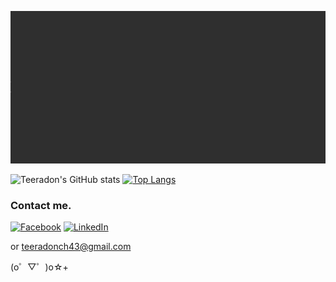 ![Hello Everyone, My name is Teeradon Chanhom. I'm 21 yo and currently studying Computer Engineering Major.](https://github.com/teeradon43/teeradon43/raw/main/banner.gif)
<!-- Banner created from Adobe After Effects -->
![Teeradon's GitHub stats](https://github-readme-stats.vercel.app/api?username=teeradon43&count_private=true&show_icons=true&icon_color=F5E050&text_color=FDFDFD&title_color=F7E252&bg_color=10,F23D92,CA3AB0,9138A7,69208E)
[![Top Langs](https://github-readme-stats.vercel.app/api/top-langs/?username=teeradon43&layout=compact&exclude_repo=HTML-CSS,htmlButJs,Confusion,Firebase-And-React,Angular-conFusion&text_color=FDFDFD&title_color=F7E252&bg_color=10,69208E,200030)](https://github.com/anuraghazra/github-readme-stats)

### Contact me.

[![Facebook][1.1]][1]
[![LinkedIn][2.1]][2]

or teeradonch43@gmail.com

  (o゜▽゜)o☆+
  
<!-- Please don't remove this: Grab your social icons from https://github.com/carlsednaoui/gitsocial -->

[1.1]: https://img.shields.io/badge/Facebook-%231877F2.svg?style=for-the-badge&logo=Facebook&logoColor=white (facebook img shield )
[2.1]: 	https://img.shields.io/badge/linkedin-%230077B5.svg?style=for-the-badge&logo=linkedin&logoColor=white (LinkedIn img shield)


<!-- links to your social media accounts -->
<!-- update these accordingly -->

[1]: http://www.facebook.com/font.kung
[2]: https://www.linkedin.com/in/teeradonch43/
<!-- Please don't remove this: Grab your social icons from https://github.com/carlsednaoui/gitsocial -->

